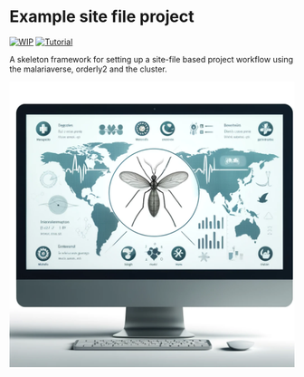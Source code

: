 
<!-- README.md is generated from README.Rmd. Please edit that file -->

# Example site file project

<!-- badges: start -->

[![WIP](https://img.shields.io/badge/WIP-F3CA40)](https://img.shields.io/badge/WIP-F3CA40)
[![Tutorial](https://img.shields.io/badge/Tutorial-EA3788)](https://img.shields.io/badge/Tutorial-EA3788)
<!-- badges: end -->

A skeleton framework for setting up a site-file based project workflow
using the malariaverse, orderly2 and the cluster.

<img src="malaria_project_image.png" width="600px" style="display: block; margin: auto;" />
